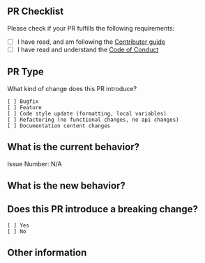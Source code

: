## PR Checklist
Please check if your PR fulfills the following requirements:

- [ ] I have read, and am following the [Contributer guide](https://github.com/gaphor/gaphor/blob/master/CONTRIBUTING.md)
- [ ] I have read and understand the [Code of Conduct](https://github.com/gaphor/gaphor/blob/master/CODE_OF_CONDUCT.md)

## PR Type
What kind of change does this PR introduce?

<!-- Please check the one that applies to this PR using "x". -->
```
[ ] Bugfix
[ ] Feature
[ ] Code style update (formatting, local variables)
[ ] Refactoring (no functional changes, no api changes)
[ ] Documentation content changes
```

## What is the current behavior?
<!-- Please describe the current behavior that you are modifying, or link to a relevant issue. -->

Issue Number: N/A

## What is the new behavior?

## Does this PR introduce a breaking change?
```
[ ] Yes
[ ] No
```

<!-- If this PR contains a breaking change, please describe the impact and migration path for existing applications below. -->


## Other information

